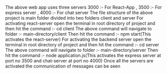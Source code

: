 The above web app uses three servers 3000 :- For React-App , 3500 :- For express server , 4000 :- For chat server 
The file structure of the above project is main folder divided into two folders client and server 
For activating react-server open the terminal in root directory of project and then hit the command :- cd client
The above command will navigate to folder :- main-directory/client
Then hit the command :- npm start(This activates the react-server)
For activating the backend server open the terminal in root directory of project and then hit the command :- cd server
The above command will navigate to folder :- main-directory/server
Then hit the command :- node application.js(This activates the express server at port no 3500 and chat-server at port no 4000)
Once all the servers are activated the communication of messages can be seen
